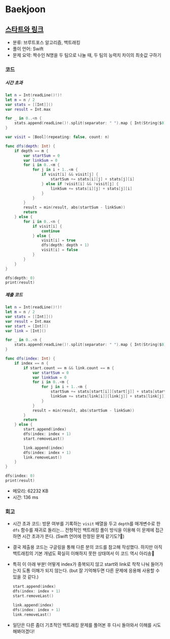 # Baekjoon

## [스타트와 링크](https://www.acmicpc.net/problem/14889)

* 분류: 브루트포스 알고리즘, 백트래킹
* 풀이 언어: Swift
* 문제 요약: 짝수인 N명을 두 팀으로 나눌 때, 두 팀의 능력치 차이의 최솟값 구하기

### 코드

##### 시간 초과

```swift
let n = Int(readLine()!)!
let m = n / 2
var stats = [[Int]]()
var result = Int.max

for _ in 0..<n {
    stats.append(readLine()!.split(separator: " ").map { Int(String($0))! })
}

var visit = [Bool](repeating: false, count: n)

func dfs(depth: Int) {
    if depth == m {
        var startSum = 0
        var linkSum = 0
        for i in 0..<m {
            for j in i + 1..<m {
                if visit[i] && visit[j] {
                    startSum += stats[i][j] + stats[j][i]
                } else if !visit[i] && !visit[j] {
                    linkSum += stats[i][j] + stats[j][i]
                }
            }
        }
        result = min(result, abs(startSum - linkSum))
        return
    } else {
        for i in 0..<n {
            if visit[i] {
                continue
            } else {
                visit[i] = true
                dfs(depth: depth + 1)
                visit[i] = false
            }
        }
    }
}

dfs(depth: 0)
print(result)
```

##### 제출 코드

```swift
let n = Int(readLine()!)!
let m = n / 2
var stats = [[Int]]()
var result = Int.max
var start = [Int]()
var link = [Int]()

for _ in 0..<n {
    stats.append(readLine()!.split(separator: " ").map { Int(String($0))! })
}

func dfs(index: Int) {
    if index == n {
        if start.count == m && link.count == m {
            var startSum = 0
            var linkSum = 0
            for i in 0..<m {
                for j in i + 1..<m {
                    startSum += stats[start[i]][start[j]] + stats[start[j]][start[i]]
                    linkSum += stats[link[i]][link[j]] + stats[link[j]][link[i]]
                }
            }
            result = min(result, abs(startSum - linkSum))
        }
        return
    } else {
        start.append(index)
        dfs(index: index + 1)
        start.removeLast()

        link.append(index)
        dfs(index: index + 1)
        link.removeLast()
    }
}

dfs(index: 0)
print(result)
```

* 메모리: 62232 KB
* 시간: 136 ms

### 회고

* 시간 초과 코드: 방문 여부를 기록하는 `visit` 배열을 두고 `depth`를 매개변수로 한 `dfs` 함수를 재귀로 돌리는... 전형적인 백트래킹 풀이 방식을 이용해 이 문제에 접근하면 시간 초과가 뜬다. (Swift 언어에 한정된 문제 같기도?🤔)

* 결국 제출용 코드는 구글링을 통해 다른 분의 코드를 참고해 작성했다. 하지만 아직 백트래킹의 기본 개념도 확실히 이해하지 못한 상태여서 이 코드 역시 아리송🥲

* 특히 이 아래 부분! 어떻게 index가 중복되지 않고 start와 link로 착착 나눠 들어가는지 도통 이해가 되지 않는다. (but 잘 기억해두면 다른 문제에 응용해 사용할 수 있을 것 같다.)

  ```swift
  start.append(index)
  dfs(index: index + 1)
  start.removeLast()
  
  link.append(index)
  dfs(index: index + 1)
  link.removeLast()
  ```

* 일단은 다른 좀더 기초적인 백트래킹 문제를 풀어본 후 다시 돌아와서 이해를 시도해봐야겠다!